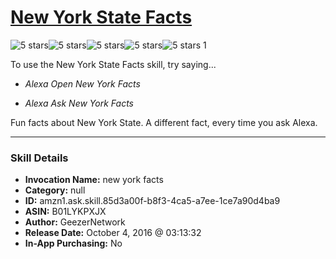 # [New York State Facts](http://alexa.amazon.com/#skills/amzn1.ask.skill.85d3a00f-b8f3-4ca5-a7ee-1ce7a90d4ba9)
![5 stars](../../images/ic_star_black_18dp_1x.png)![5 stars](../../images/ic_star_black_18dp_1x.png)![5 stars](../../images/ic_star_black_18dp_1x.png)![5 stars](../../images/ic_star_black_18dp_1x.png)![5 stars](../../images/ic_star_black_18dp_1x.png) 1

To use the New York State Facts skill, try saying...

* *Alexa Open New York Facts*

* *Alexa Ask New York Facts*

Fun facts about New York State.  A different fact, every time you ask Alexa.

***

### Skill Details

* **Invocation Name:** new york facts
* **Category:** null
* **ID:** amzn1.ask.skill.85d3a00f-b8f3-4ca5-a7ee-1ce7a90d4ba9
* **ASIN:** B01LYKPXJX
* **Author:** GeezerNetwork
* **Release Date:** October 4, 2016 @ 03:13:32
* **In-App Purchasing:** No
